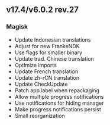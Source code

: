 ## v17.4/v6.0.2 rev.27

### Magisk
- Update Indonesian translations
- Adjust for new FrankeNDK
- Use flags for smaller binary
- Update trad. Chinese translation
- Optimize imports
- Update French translation
- Update zh-rCN translation
- Update CheckUpdate
- Patch app label when repackaging
- Allow multiple progress notifications
- Use notifications for hiding manager
- Make progress notifications persist
- Small reorganization
